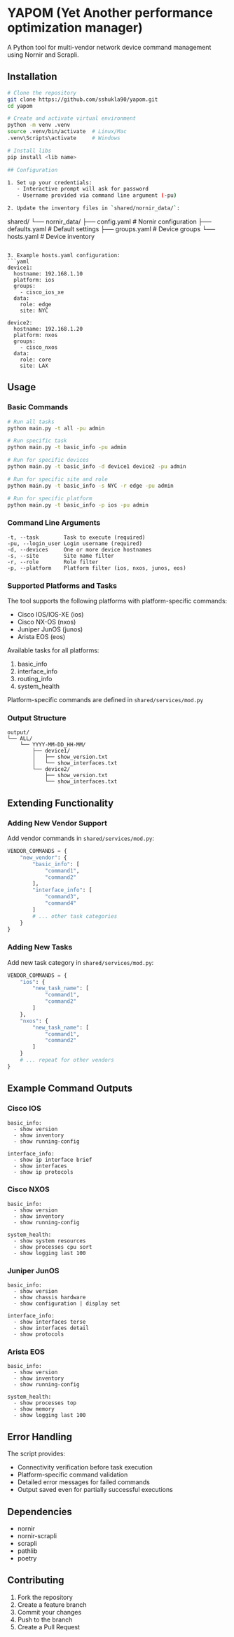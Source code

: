 # YAPOM (Yet Another performance optimization manager)

A Python tool for multi-vendor network device command management using Nornir and Scrapli.

## Installation

```bash
# Clone the repository
git clone https://github.com/sshukla90/yapom.git
cd yapom

# Create and activate virtual environment
python -m venv .venv
source .venv/bin/activate  # Linux/Mac
.venv\Scripts\activate     # Windows

# Install libs
pip install <lib name>

## Configuration

1. Set up your credentials:
   - Interactive prompt will ask for password
   - Username provided via command line argument (-pu)

2. Update the inventory files in `shared/nornir_data/`:
   ```
   shared/
   └── nornir_data/
       ├── config.yaml   # Nornir configuration
       ├── defaults.yaml # Default settings
       ├── groups.yaml   # Device groups
       └── hosts.yaml    # Device inventory
   ```

3. Example hosts.yaml configuration:
   ```yaml
   device1:
     hostname: 192.168.1.10
     platform: ios
     groups:
       - cisco_ios_xe
     data:
       role: edge
       site: NYC

   device2:
     hostname: 192.168.1.20
     platform: nxos
     groups:
       - cisco_nxos
     data:
       role: core
       site: LAX
   ```

## Usage

### Basic Commands

```bash
# Run all tasks
python main.py -t all -pu admin

# Run specific task
python main.py -t basic_info -pu admin

# Run for specific devices
python main.py -t basic_info -d device1 device2 -pu admin

# Run for specific site and role
python main.py -t basic_info -s NYC -r edge -pu admin

# Run for specific platform
python main.py -t basic_info -p ios -pu admin
```

### Command Line Arguments

```
-t, --task        Task to execute (required)
-pu, --login_user Login username (required)
-d, --devices     One or more device hostnames
-s, --site        Site name filter
-r, --role        Role filter
-p, --platform    Platform filter (ios, nxos, junos, eos)
```

### Supported Platforms and Tasks

The tool supports the following platforms with platform-specific commands:
- Cisco IOS/IOS-XE (ios)
- Cisco NX-OS (nxos)
- Juniper JunOS (junos)
- Arista EOS (eos)

Available tasks for all platforms:
1. basic_info
2. interface_info
3. routing_info
4. system_health

Platform-specific commands are defined in `shared/services/mod.py`

### Output Structure

```
output/
└── ALL/
    └── YYYY-MM-DD_HH-MM/
        ├── device1/
        │   ├── show_version.txt
        │   └── show_interfaces.txt
        └── device2/
            ├── show_version.txt
            └── show_interfaces.txt
```

## Extending Functionality

### Adding New Vendor Support

Add vendor commands in `shared/services/mod.py`:

```python
VENDOR_COMMANDS = {
    "new_vendor": {
        "basic_info": [
            "command1",
            "command2"
        ],
        "interface_info": [
            "command3",
            "command4"
        ]
        # ... other task categories
    }
}
```

### Adding New Tasks

Add new task category in `shared/services/mod.py`:

```python
VENDOR_COMMANDS = {
    "ios": {
        "new_task_name": [
            "command1",
            "command2"
        ]
    },
    "nxos": {
        "new_task_name": [
            "command1",
            "command2"
        ]
    }
    # ... repeat for other vendors
}
```

## Example Command Outputs

### Cisco IOS
```
basic_info:
  - show version
  - show inventory
  - show running-config

interface_info:
  - show ip interface brief
  - show interfaces
  - show ip protocols
```

### Cisco NXOS
```
basic_info:
  - show version
  - show inventory
  - show running-config

system_health:
  - show system resources
  - show processes cpu sort
  - show logging last 100
```

### Juniper JunOS
```
basic_info:
  - show version
  - show chassis hardware
  - show configuration | display set

interface_info:
  - show interfaces terse
  - show interfaces detail
  - show protocols
```

### Arista EOS
```
basic_info:
  - show version
  - show inventory
  - show running-config

system_health:
  - show processes top
  - show memory
  - show logging last 100
```

## Error Handling

The script provides:
- Connectivity verification before task execution
- Platform-specific command validation
- Detailed error messages for failed commands
- Output saved even for partially successful executions

## Dependencies

- nornir
- nornir-scrapli
- scrapli
- pathlib
- poetry

## Contributing

1. Fork the repository
2. Create a feature branch
3. Commit your changes
4. Push to the branch
5. Create a Pull Request